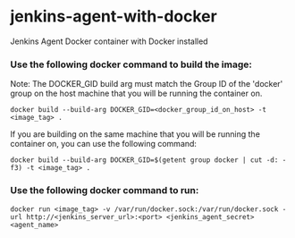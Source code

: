 # jenkins-agent-with-docker
Jenkins Agent Docker container with Docker installed

### Use the following docker command to build the image: ###

Note: The DOCKER_GID build arg must match the Group ID of the 'docker' group on the host machine that you will be running the container on.

`docker build --build-arg DOCKER_GID=<docker_group_id_on_host> -t <image_tag> .`

If you are building on the same machine that you will be running the container on, you can use the following command:

`docker build --build-arg DOCKER_GID=$(getent group docker | cut -d: -f3) -t <image_tag> .`

### Use the following docker command to run: ###

`docker run <image_tag> -v /var/run/docker.sock:/var/run/docker.sock -url http://<jenkins_server_url>:<port> <jenkins_agent_secret> <agent_name>`
